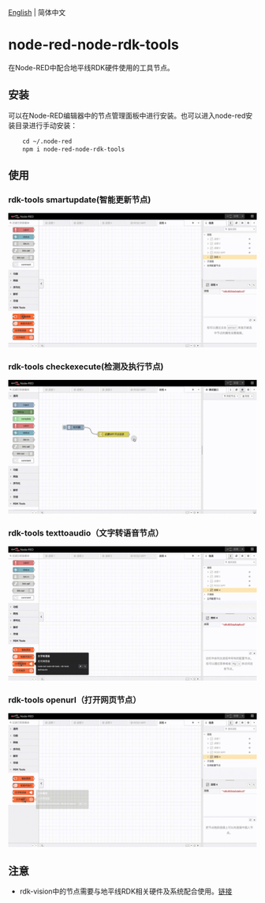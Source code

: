 [English](./README.md) | 简体中文

# node-red-node-rdk-tools
在Node-RED中配合地平线RDK硬件使用的工具节点。

## 安装
可以在Node-RED编辑器中的节点管理面板中进行安装。也可以进入node-red安装目录进行手动安装：
```
    cd ~/.node-red
    npm i node-red-node-rdk-tools
```
## 使用
    
### rdk-tools smartupdate(智能更新节点)
![智能更新](./images/rdktools_smartupdate.gif)

### rdk-tools checkexecute(检测及执行节点)
![检测及运行](./images/rdktools_checkexecute.gif)

### rdk-tools texttoaudio（文字转语音节点）
![文字转语音](./images/rdktools_tts.gif)

### rdk-tools openurl（打开网页节点）
![打开网页](./images/rdktools_openurl.gif)

## 注意
+ rdk-vision中的节点需要与地平线RDK相关硬件及系统配合使用。[链接](https://developer.horizon.cc/)
